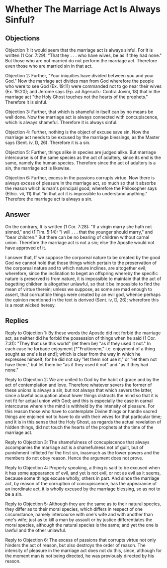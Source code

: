 # Whether The Marriage Act Is Always Sinful?

## Objections

Objection 1: It would seem that the marriage act is always sinful. For it is written (1 Cor. 7:29): "That they . . . who have wives, be as if they had none." But those who are not married do not perform the marriage act. Therefore even those who are married sin in that act.

Objection 2: Further, "Your iniquities have divided between you and your God." Now the marriage act divides man from God wherefore the people who were to see God (Ex. 19:11) were commanded not to go near their wives (Ex. 19:20); and Jerome says (Ep. ad Ageruch.: Contra Jovini, 18) that in the marriage act "the Holy Ghost touches not the hearts of the prophets." Therefore it is sinful.

Objection 3: Further, that which is shameful in itself can by no means be well done. Now the marriage act is always connected with concupiscence, which is always shameful. Therefore it is always sinful.

Objection 4: Further, nothing is the object of excuse save sin. Now the marriage act needs to be excused by the marriage blessings, as the Master says (Sent. iv, D, 26). Therefore it is a sin.

Objection 5: Further, things alike in species are judged alike. But marriage intercourse is of the same species as the act of adultery, since its end is the same, namely the human species. Therefore since the act of adultery is a sin, the marriage act is likewise.

Objection 6: Further, excess in the passions corrupts virtue. Now there is always excess of pleasure in the marriage act, so much so that it absorbs the reason which is man's principal good, wherefore the Philosopher says (Ethic. vii, 11) that "in that act it is impossible to understand anything." Therefore the marriage act is always a sin.

## Answer

On the contrary, It is written (1 Cor. 7:28): "If a virgin marry she hath not sinned," and (1 Tim. 5:14): "I will . . . that the younger should marry," and "bear children." But there can be no bearing of children without carnal union. Therefore the marriage act is not a sin; else the Apostle would not have approved of it.

I answer that, If we suppose the corporeal nature to be created by the good God we cannot hold that those things which pertain to the preservation of the corporeal nature and to which nature inclines, are altogether evil; wherefore, since the inclination to beget an offspring whereby the specific nature is preserved is from nature, it is impossible to maintain that the act of begetting children is altogether unlawful, so that it be impossible to find the mean of virtue therein; unless we suppose, as some are mad enough to assert, that corruptible things were created by an evil god, whence perhaps the opinion mentioned in the text is derived (Sent. iv, D, 26); wherefore this is a most wicked heresy.

## Replies

Reply to Objection 1: By these words the Apostle did not forbid the marriage act, as neither did he forbid the possession of things when he said (1 Cor. 7:31): "They that use this world" (let them be) "as if they used it not." In each case he forbade enjoyment [*"Fruitionem," i.e. enjoyment of a thing sought as one's last end]; which is clear from the way in which he expresses himself; for he did not say "let them not use it," or "let them not have them," but let them be "as if they used it not" and "as if they had none."

Reply to Objection 2: We are united to God by the habit of grace and by the act of contemplation and love. Therefore whatever severs the former of these unions is always a sin, but not always that which severs the latter, since a lawful occupation about lower things distracts the mind so that it is not fit for actual union with God; and this is especially the case in carnal intercourse wherein the mind is withheld by the intensity of pleasure. For this reason those who have to contemplate Divine things or handle sacred things are enjoined not to have to do with their wives for that particular time; and it is in this sense that the Holy Ghost, as regards the actual revelation of hidden things, did not touch the hearts of the prophets at the time of the marriage act.

Reply to Objection 3: The shamefulness of concupiscence that always accompanies the marriage act is a shamefulness not of guilt, but of punishment inflicted for the first sin, inasmuch as the lower powers and the members do not obey reason. Hence the argument does not prove.

Reply to Objection 4: Properly speaking, a thing is said to be excused when it has some appearance of evil, and yet is not evil, or not as evil as it seems, because some things excuse wholly, others in part. And since the marriage act, by reason of the corruption of concupiscence, has the appearance of an inordinate act, it is wholly excused by the marriage blessing, so as not to be a sin.

Reply to Objection 5: Although they are the same as to their natural species, they differ as to their moral species, which differs in respect of one circumstance, namely intercourse with one's wife and with another than one's wife; just as to kill a man by assault or by justice differentiates the moral species, although the natural species is the same; and yet the one is lawful and the other unlawful.

Reply to Objection 6: The excess of passions that corrupts virtue not only hinders the act of reason, but also destroys the order of reason. The intensity of pleasure in the marriage act does not do this, since, although for the moment man is not being directed, he was previously directed by his reason.